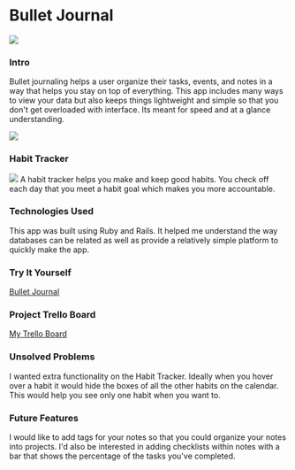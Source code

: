 # Bullet Journal

<img src="https://i.imgur.com/8gkgFg1.png">

### Intro
Bullet journaling helps a user organize their tasks, events, and notes in a way that helps you stay on top of everything.  This app includes many ways to view your data but also keeps things lightweight and simple so that you don't get overloaded with interface.  Its meant for speed and at a glance understanding. 

<img src="https://i.imgur.com/48DZKwp.png">

### Habit Tracker

<img src="https://i.imgur.com/r8uRm4j.png">
A habit tracker helps you make and keep good habits.  You check off each day that you meet a habit goal which makes you more accountable.

### Technologies Used
This app was built using Ruby and Rails.  It helped me understand the way databases can be related as well as provide a relatively simple platform to quickly make the app.

### Try It Yourself
[Bullet Journal](gabujo.herokuapp.com)

### Project Trello Board
[My Trello Board](trello.com/b/YJLBffC9)

### Unsolved Problems
I wanted extra functionality on the Habit Tracker.  Ideally when you hover over a habit it would hide the boxes of all the other habits on the calendar.  This would help you see only one habit when you want to.

### Future Features
I would like to add tags for your notes so that you could organize your notes into projects.  I'd also be interested in adding checklists within notes with a bar that shows the percentage of the tasks you've completed.
